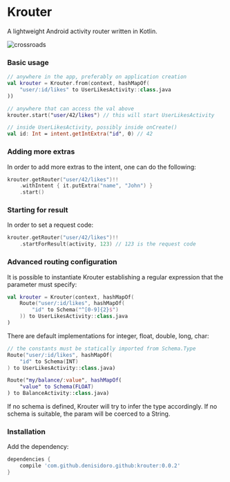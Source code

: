 # Krouter
A lightweight Android activity router written in Kotlin.

![crossroads](https://cloud.githubusercontent.com/assets/3226564/18612759/e81f369c-7d38-11e6-9a3d-b9da6fdc6944.png)

### Basic usage

```kotlin
// anywhere in the app, preferably on application creation
val krouter = Krouter.from(context, hashMapOf(
    "user/:id/likes" to UserLikesActivity::class.java
))

// anywhere that can access the val above
krouter.start("user/42/likes") // this will start UserLikesActivity

// inside UserLikesActivity, possibly inside onCreate()
val id: Int = intent.getIntExtra("id", 0) // 42
```

### Adding more extras

In order to add more extras to the intent, one can do the following:
```kotlin
krouter.getRouter("user/42/likes")!!
    .withIntent { it.putExtra("name", "John") }
    .start()
```

### Starting for result

In order to set a request code:
```kotlin
krouter.getRouter("user/42/likes")!!
    .startForResult(activity, 123) // 123 is the request code
```

### Advanced routing configuration

It is possible to instantiate Krouter establishing a regular expression that the parameter must specify:
```kotlin
val krouter = Krouter(context, hashMapOf(
    Route("user/:id/likes", hashMapOf(
        "id" to Schema("^[0-9]{2}$")
    )) to UserLikesActivity::class.java
)
```

There are default implementations for integer, float, double, long, char:
```kotlin
// the constants must be statically imported from Schema.Type
Route("user/:id/likes", hashMapOf(
    "id" to Schema(INT)
) to UserLikesActivity::class.java)

Route("my/balance/:value", hashMapOf(
    "value" to Schema(FLOAT)
) to BalanceActivity::class.java)
```

If no schema is defined, Krouter will try to infer the type accordingly.
If no schema is suitable, the param will be coerced to a String.

### Installation

Add the dependency:
```gradle
dependencies {
    compile 'com.github.denisidoro.github:krouter:0.0.2'
}
```
